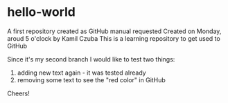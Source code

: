 # hello-world
A first repository created as GitHub manual requested
Created on Monday, aroud 5 o'clock by Kamil Czuba
This is a learning repository to get used to GitHub

Since it's my second branch I would like to test two things:
1) adding new text again - it was tested already
2) removing some text to see the "red color" in GitHub

Cheers!
